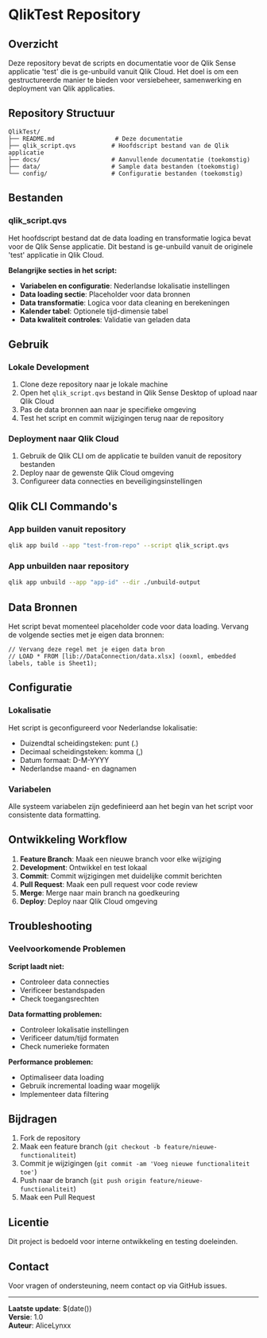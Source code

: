 # QlikTest Repository

## Overzicht

Deze repository bevat de scripts en documentatie voor de Qlik Sense applicatie 'test' die is ge-unbuild vanuit Qlik Cloud. Het doel is om een gestructureerde manier te bieden voor versiebeheer, samenwerking en deployment van Qlik applicaties.

## Repository Structuur

```
QlikTest/
├── README.md                 # Deze documentatie
├── qlik_script.qvs          # Hoofdscript bestand van de Qlik applicatie
├── docs/                    # Aanvullende documentatie (toekomstig)
├── data/                    # Sample data bestanden (toekomstig)
└── config/                  # Configuratie bestanden (toekomstig)
```

## Bestanden

### qlik_script.qvs
Het hoofdscript bestand dat de data loading en transformatie logica bevat voor de Qlik Sense applicatie. Dit bestand is ge-unbuild vanuit de originele 'test' applicatie in Qlik Cloud.

**Belangrijke secties in het script:**
- **Variabelen en configuratie**: Nederlandse lokalisatie instellingen
- **Data loading sectie**: Placeholder voor data bronnen
- **Data transformatie**: Logica voor data cleaning en berekeningen
- **Kalender tabel**: Optionele tijd-dimensie tabel
- **Data kwaliteit controles**: Validatie van geladen data

## Gebruik

### Lokale Development
1. Clone deze repository naar je lokale machine
2. Open het `qlik_script.qvs` bestand in Qlik Sense Desktop of upload naar Qlik Cloud
3. Pas de data bronnen aan naar je specifieke omgeving
4. Test het script en commit wijzigingen terug naar de repository

### Deployment naar Qlik Cloud
1. Gebruik de Qlik CLI om de applicatie te builden vanuit de repository bestanden
2. Deploy naar de gewenste Qlik Cloud omgeving
3. Configureer data connecties en beveiligingsinstellingen

## Qlik CLI Commando's

### App builden vanuit repository
```bash
qlik app build --app "test-from-repo" --script qlik_script.qvs
```

### App unbuilden naar repository
```bash
qlik app unbuild --app "app-id" --dir ./unbuild-output
```

## Data Bronnen

Het script bevat momenteel placeholder code voor data loading. Vervang de volgende secties met je eigen data bronnen:

```qlik
// Vervang deze regel met je eigen data bron
// LOAD * FROM [lib://DataConnection/data.xlsx] (ooxml, embedded labels, table is Sheet1);
```

## Configuratie

### Lokalisatie
Het script is geconfigureerd voor Nederlandse lokalisatie:
- Duizendtal scheidingsteken: punt (.)
- Decimaal scheidingsteken: komma (,)
- Datum formaat: D-M-YYYY
- Nederlandse maand- en dagnamen

### Variabelen
Alle systeem variabelen zijn gedefinieerd aan het begin van het script voor consistente data formatting.

## Ontwikkeling Workflow

1. **Feature Branch**: Maak een nieuwe branch voor elke wijziging
2. **Development**: Ontwikkel en test lokaal
3. **Commit**: Commit wijzigingen met duidelijke commit berichten
4. **Pull Request**: Maak een pull request voor code review
5. **Merge**: Merge naar main branch na goedkeuring
6. **Deploy**: Deploy naar Qlik Cloud omgeving

## Troubleshooting

### Veelvoorkomende Problemen

**Script laadt niet:**
- Controleer data connecties
- Verificeer bestandspaden
- Check toegangsrechten

**Data formatting problemen:**
- Controleer lokalisatie instellingen
- Verificeer datum/tijd formaten
- Check numerieke formaten

**Performance problemen:**
- Optimaliseer data loading
- Gebruik incremental loading waar mogelijk
- Implementeer data filtering

## Bijdragen

1. Fork de repository
2. Maak een feature branch (`git checkout -b feature/nieuwe-functionaliteit`)
3. Commit je wijzigingen (`git commit -am 'Voeg nieuwe functionaliteit toe'`)
4. Push naar de branch (`git push origin feature/nieuwe-functionaliteit`)
5. Maak een Pull Request

## Licentie

Dit project is bedoeld voor interne ontwikkeling en testing doeleinden.

## Contact

Voor vragen of ondersteuning, neem contact op via GitHub issues.

---

**Laatste update**: $(date())  
**Versie**: 1.0  
**Auteur**: AliceLynxx